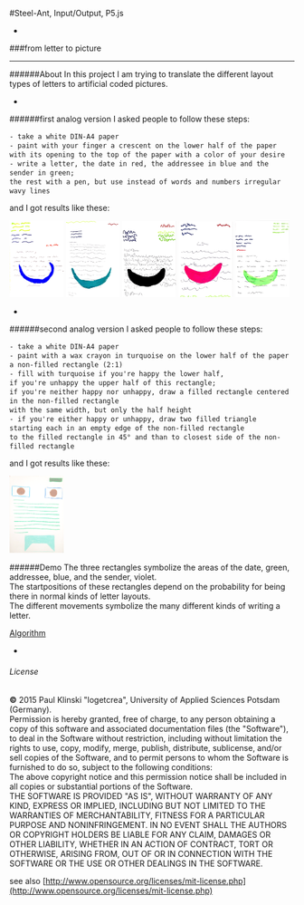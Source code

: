 #Steel-Ant, Input/Output, P5.js

-

###from letter to picture

---


######About
In this project I am trying to translate the different layout types of letters to artificial coded  pictures.

-
 
######first analog version
I asked people to follow these steps:  

	- take a white DIN-A4 paper
	- paint with your finger a crescent on the lower half of the paper
	with its opening to the top of the paper with a color of your desire
	- write a letter, the date in red, the addressee in blue and the sender in green;
	the rest with a pen, but use instead of words and numbers irregular wavy lines
and I got results like these:

<img src="https://raw.githubusercontent.com/logetcrea/from-letter-to-picture/master/screenshots/1.version/4.JPG" width="19%"  height="25%"/>
<img src="https://raw.githubusercontent.com/logetcrea/from-letter-to-picture/master/screenshots/1.version/7.JPG" width="19%"  height="25%"/>
<img src="https://raw.githubusercontent.com/logetcrea/from-letter-to-picture/master/screenshots/1.version/2.JPG" width="19%" height="25%" />
<img src="https://raw.githubusercontent.com/logetcrea/from-letter-to-picture/master/screenshots/1.version/10.JPG" width="19%" height="25%"/>
<img src="https://raw.githubusercontent.com/logetcrea/from-letter-to-picture/master/screenshots/1.version/8.JPG" width="19%" height="25%"/>

-

######second analog version
I asked people to follow these steps:  

	- take a white DIN-A4 paper
	- paint with a wax crayon in turquoise on the lower half of the paper
	a non-filled rectangle (2:1)
	- fill with turquoise if you're happy the lower half,
	if you're unhappy the upper half of this rectangle;
	if you're neither happy nor unhappy, draw a filled rectangle centered in the non-filled rectangle
	with the same width, but only the half height
	- if you're either happy or unhappy, draw two filled triangle
	starting each in an empty edge of the non-filled rectangle
	to the filled rectangle in 45° and than to closest side of the non-filled rectangle
and I got results like these:

<img src="https://raw.githubusercontent.com/logetcrea/from-letter-to-picture/master/screenshots/2.version/4.png" width="19%"  height="25%"/>


######Demo
The three rectangles symbolize the areas of the date, green, addressee, blue,  and the sender, violet.  
The startpositions of these rectangles depend on the probability for being there in normal kinds of letter layouts.  
The different movements symbolize the many different kinds of writing a letter.  

[Algorithm](http://logetcrea.github.io/from-letter-to-picture/index.html)

-

###### License


**©** 2015 Paul Klinski "logetcrea", University of Applied Sciences Potsdam (Germany).  
Permission is hereby granted, free of charge, to any person obtaining a copy of this software and associated documentation files (the "Software"), to deal in the Software without restriction, including without limitation the rights to use, copy, modify, merge, publish, distribute, sublicense, and/or sell copies of the Software, and to permit persons to whom the Software is furnished to do so, subject to the following conditions:  
The above copyright notice and this permission notice shall be included in all copies or substantial portions of the Software.  
THE SOFTWARE IS PROVIDED "AS IS", WITHOUT WARRANTY OF ANY KIND, EXPRESS OR IMPLIED, INCLUDING BUT NOT LIMITED TO THE WARRANTIES OF MERCHANTABILITY, FITNESS FOR A PARTICULAR PURPOSE AND NONINFRINGEMENT. IN NO EVENT SHALL THE AUTHORS OR COPYRIGHT HOLDERS BE LIABLE FOR ANY CLAIM, DAMAGES OR OTHER LIABILITY, WHETHER IN AN ACTION OF CONTRACT, TORT OR OTHERWISE, ARISING FROM, OUT OF OR IN CONNECTION WITH THE SOFTWARE OR THE USE OR OTHER DEALINGS IN THE SOFTWARE.

see also [http://www.opensource.org/licenses/mit-license.php](http://www.opensource.org/licenses/mit-license.php)
